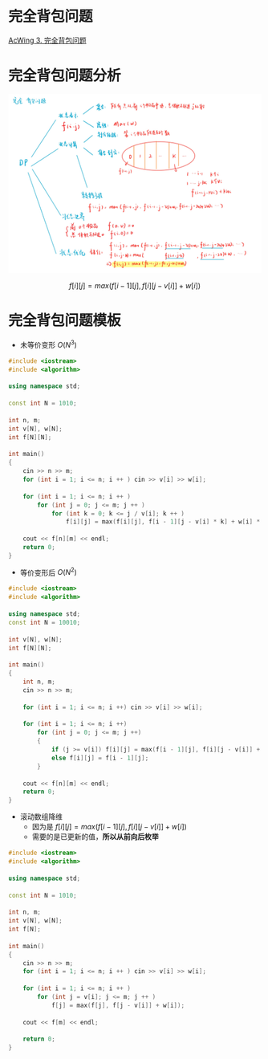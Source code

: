 # 完全背包问题
[AcWing 3. 完全背包问题](https://www.acwing.com/problem/content/description/3/)

# 完全背包问题分析
![dp-6](media/dp-6.jpg)

$$
f[i][j] = max(f[i - 1][j], f[i][j - v[i]] + w[i])
$$

# 完全背包问题模板
- 未等价变形 $O(N^3)$
```cpp
#include <iostream>
#include <algorithm>

using namespace std;

const int N = 1010;

int n, m;
int v[N], w[N];
int f[N][N];

int main()
{
    cin >> n >> m;
    for (int i = 1; i <= n; i ++ ) cin >> v[i] >> w[i];

    for (int i = 1; i <= n; i ++ )
        for (int j = 0; j <= m; j ++ )
            for (int k = 0; k <= j / v[i]; k ++ )
                f[i][j] = max(f[i][j], f[i - 1][j - v[i] * k] + w[i] * k);

    cout << f[n][m] << endl;
    return 0;
}
```

- 等价变形后 $O(N^2)$
```cpp
#include <iostream>
#include <algorithm>

using namespace std;
const int N = 10010;

int v[N], w[N];
int f[N][N];

int main()
{
    int n, m;
    cin >> n >> m;

    for (int i = 1; i <= n; i ++) cin >> v[i] >> w[i];

    for (int i = 1; i <= n; i ++)
        for (int j = 0; j <= m; j ++)
        {
            if (j >= v[i]) f[i][j] = max(f[i - 1][j], f[i][j - v[i]] + w[i]);
            else f[i][j] = f[i - 1][j];
        }

    cout << f[n][m] << endl;
    return 0;
}
```

- 滚动数组降维
  - 因为是 $f[i][j] = max(f[i - 1][j], f[i][j - v[i]] + w[i])$
  - 需要的是已更新的值，**所以从前向后枚举**

```cpp
#include <iostream>
#include <algorithm>

using namespace std;

const int N = 1010;

int n, m;
int v[N], w[N];
int f[N];

int main()
{
    cin >> n >> m;
    for (int i = 1; i <= n; i ++ ) cin >> v[i] >> w[i];

    for (int i = 1; i <= n; i ++ )
        for (int j = v[i]; j <= m; j ++ )
            f[j] = max(f[j], f[j - v[i]] + w[i]);

    cout << f[m] << endl;

    return 0;
}
```